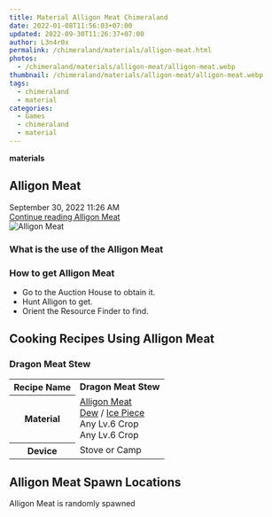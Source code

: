 ```yaml
---
title: Material Alligon Meat Chimeraland
date: 2022-01-08T11:56:03+07:00
updated: 2022-09-30T11:26:37+07:00
author: L3n4r0x
permalink: /chimeraland/materials/alligon-meat.html
photos:
  - /chimeraland/materials/alligon-meat/alligon-meat.webp
thumbnail: /chimeraland/materials/alligon-meat/alligon-meat.webp
tags:
  - chimeraland
  - material
categories:
  - Games
  - chimeraland
  - material
---
```


<link
  rel="stylesheet"
  href="https://rawcdn.githack.com/dimaslanjaka/Web-Manajemen/870a349/css/bootstrap-5-3-0-alpha3-wrapper.css"
/>
<section id="bootstrap-wrapper">
  <div data-bs-theme="dark">
    <div
      class="row g-0 border rounded overflow-hidden flex-md-row mb-4 shadow-sm position-relative bg-dark text-light"
    >
      <div class="col p-4 d-flex flex-column position-static">
        <strong class="d-inline-block mb-2 text-success">materials</strong>
        <h2 class="mb-0">Alligon Meat</h2>
        <div class="mb-1 text-muted">September 30, 2022 11:26 AM</div>
        <a
          href="/chimeraland/materials/alligon-meat.html"
          class="stretched-link d-none text-primary"
          >Continue reading Alligon Meat</a
        >
      </div>
      <div class="col-auto d-none d-md-block d-lg-block">
        <img
          src="https://www.webmanajemen.com/chimeraland/materials/alligon-meat/alligon-meat.webp"
          alt="Alligon Meat"
        />
      </div>
    </div>
    <div class="row">
      <div class="col-lg-6 col-12 mb-2">
        <div class="card">
          <div class="card-body">
            <h3 class="card-title">What is the use of the Alligon Meat</h3>
            <div class="card-text"><ul></ul></div>
          </div>
        </div>
      </div>
      <div class="col-lg-6 col-12 mb-2">
        <div class="card">
          <div class="card-body">
            <h3 class="card-title">How to get Alligon Meat</h3>
            <div class="card-text">
              <ul>
                <li>Go to the Auction House to obtain it.</li>
                <li>Hunt Alligon to get.</li>
                <li>Orient the Resource Finder to find.</li>
              </ul>
            </div>
          </div>
        </div>
      </div>
      <div class="col-12 mb-2">
        <h2 id="cookable">Cooking Recipes Using Alligon Meat</h2>
        <div id="recipe-dragon-meat-stew">
          <h3 id="item-dragon-meat-stew">Dragon Meat Stew</h3>
          <div class="mb-2">
            <table class="table">
              <tr>
                <th>Recipe Name</th>
                <td><b>Dragon Meat Stew</b></td>
              </tr>
              <tr>
                <th>Material</th>
                <td>
                  <a
                    class="text-decoration-none text-primary"
                    href="/chimeraland/materials/alligon-meat.html"
                    >Alligon Meat</a
                  ><br /><a
                    class="text-decoration-none text-primary"
                    href="/chimeraland/materials/dew.html"
                    >Dew</a
                  ><span> / </span
                  ><a
                    class="text-decoration-none text-primary"
                    href="/chimeraland/materials/ice-piece.html"
                    >Ice Piece</a
                  ><br />Any Lv.6 Crop<br />Any Lv.6 Crop
                </td>
              </tr>
              <tr>
                <th>Device</th>
                <td>Stove or Camp</td>
              </tr>
            </table>
          </div>
        </div>
      </div>
      <div class="col-12 mb-2">
        <h2>Alligon Meat Spawn Locations</h2>
        <p>Alligon Meat is randomly spawned</p>
      </div>
    </div>
  </div>
</section>